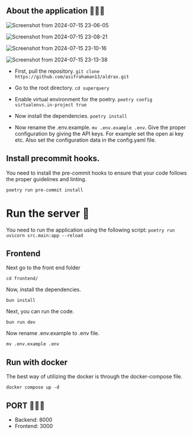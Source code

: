## About the application 👨🏻‍🚀

![Screenshot from 2024-07-15 23-06-05](https://github.com/user-attachments/assets/3fba2072-8970-4ebe-b843-78b71d38f3c1)

![Screenshot from 2024-07-15 23-08-21](https://github.com/user-attachments/assets/730e8195-960c-4189-aa4f-0fab064d02ff)

![Screenshot from 2024-07-15 23-10-16](https://github.com/user-attachments/assets/94cbcdf2-3e66-4306-85b1-b4fd5b1778b2)

![Screenshot from 2024-07-15 23-13-38](https://github.com/user-attachments/assets/7b014cab-75bb-4e6b-b596-acac5b18a2db)


- First, pull the repository. `git clone https://github.com/asifrahaman13/aldrax.git`

- Go to the root directory. `cd superquery`

- Enable virtual environment for the poetry. `poetry config virtualenvs.in-project true`

- Now install the dependencies. `poetry install`

- Now rename the .env.example. `mv .env.example .env`.  Give the proper configuration by giving the API keys. For example set the open ai key etc. Also set the configuration data in the config.yaml file.

## Install precommit hooks.

You need to install the pre-commit hooks to ensure that your code follows the proper guidelines and linting.

 `poetry run pre-commit install`

# Run the server 🚀
You need to run the application using the following script: `poetry run uvicorn src.main:app --reload`

## Frontend

Next go to the front end folder 

`cd frontend/`

Now, install the dependencies.

`bun install`

Next, you can run the code.

`bun run dev`

Now rename .env.example to .env file.

`mv .env.example .env`


## Run with docker

The best way of utilizing the docker is through the docker-compose file.

`docker compose up -d`


## PORT 👨🏻‍🚀

- Backend: 8000
- Frontend: 3000
